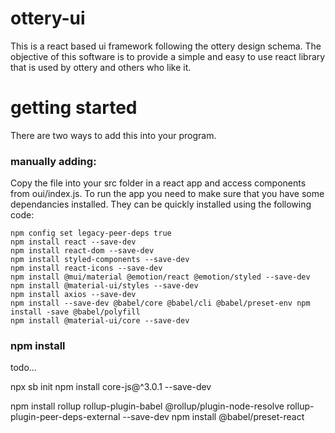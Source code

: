 # ottery-ui
<p>This is a react based ui framework following the ottery design schema. The objective of this software is to provide a simple and easy to use react library that is used by ottery and others who like it.</p>

# getting started
There are two ways to add this into your program.

<h3>manually adding:</h3>
Copy the file into your src folder in a react app and access components from oui/index.js. To run the app you need to make sure that you have some dependancies installed. They can be quickly installed using the following code:

```
npm config set legacy-peer-deps true
npm install react --save-dev
npm install react-dom --save-dev
npm install styled-components --save-dev
npm install react-icons --save-dev
npm install @mui/material @emotion/react @emotion/styled --save-dev
npm install @material-ui/styles --save-dev
npm install axios --save-dev
npm install --save-dev @babel/core @babel/cli @babel/preset-env npm install -save @babel/polyfill
npm install @material-ui/core --save-dev
```

<h3>npm install</h3>
todo...

npx sb init
npm install core-js@^3.0.1 --save-dev

npm install rollup rollup-plugin-babel @rollup/plugin-node-resolve rollup-plugin-peer-deps-external --save-dev
npm install @babel/preset-react

